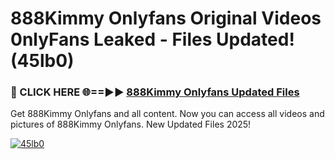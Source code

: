 # 888Kimmy Onlyfans Original Videos 0nlyFans Leaked - Files Updated! (45lb0)

<h3>🔴 CLICK HERE 🌐==►► <a href="https://tinyurl.com/ehrbuxhb" rel="nofollow">888Kimmy Onlyfans Updated Files</a></h3>

Get 888Kimmy Onlyfans and all content. Now you can access all videos and pictures of 888Kimmy Onlyfans. New Updated Files 2025!

[![45lb0](https://i.imgur.com/lVYEuWS.gif)](https://tinyurl.com/ehrbuxhb)

